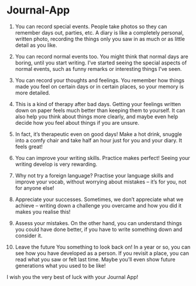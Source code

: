 # Journal-App
1. You can record special events.
People take photos so they can remember days out, parties, etc. A diary is like a completely personal, written photo, recording the things only you saw in as much or as little detail as you like.

2. You can record normal events too.
You might think that normal days are boring, until you start writing. I’ve started seeing the special aspects of normal events, such as funny remarks or interesting things I’ve seen.

3. You can record your thoughts and feelings.
You remember how things made you feel on certain days or in certain places, so your memory is more detailed.

4. This is a kind of therapy after bad days.
Getting your feelings written down on paper feels much better than keeping them to yourself. It can also help you think about things more clearly, and maybe even help decide how you feel about things if you are unsure.

5. In fact, it’s therapeutic even on good days!
Make a hot drink, snuggle into a comfy chair and take half an hour just for you and your diary. It feels great!

6. You can improve your writing skills.
Practice makes perfect! Seeing your writing develop is very rewarding.

7. Why not try a foreign language?
Practise your language skills and improve your vocab, without worrying about mistakes – it’s for you, not for anyone else!

8. Appreciate your successes.
Sometimes, we don’t appreciate what we achieve – writing down a challenge you overcame and how you did it makes you realise this!

9. Assess your mistakes.
On the other hand, you can understand things you could have done better, if you have to write something down and consider it.

10. Leave the future You something to look back on!
In a year or so, you can see how you have developed as a person. If you revisit a place, you can read what you saw or felt last time. Maybe you’ll even show future generations what you used to be like!

I wish you the very best of luck with your Journal App! 
